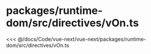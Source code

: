 # packages/runtime-dom/src/directives/vOn.ts

<<< @/docs/Code/vue-next/vue-next/packages/runtime-dom/src/directives/vOn.ts
